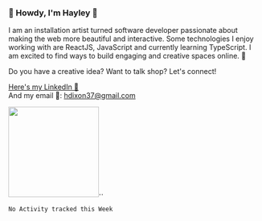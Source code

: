 ### 🤠 Howdy, I'm Hayley 🤠

I am an installation artist turned software developer passionate about making the web more beautiful and interactive. Some technologies I enjoy working with are ReactJS, JavaScript and currently learning TypeScript. I am excited to find ways to build engaging and creative spaces online. 
   🔮

Do you have a creative idea? Want to talk shop? Let's connect!

  [Here's my LinkedIn 🧬](https://www.linkedin.com/in/hayley-dixon/)  
   And my email 💌: [hdixon37@gmail.com](hdixon37@gmail.com) 

   <img height="180em" src="https://github-readme-stats.vercel.app/api?username=hheyhhay&theme=cobalt&show_icons=true&hide_border=true&&count_private=true&include_all_commits=true" />⋅⋅
<!-- [![Top Langs](https://github-readme-stats.vercel.app/api/top-langs/?username=hheyhhay)](https://github.com/anuraghazra/github-readme-stats)
[![Top Langs](https://github-readme-stats.vercel.app/api/top-langs/?username=hheyhhay&layout=compact)](https://github.com/hheyhhay/github-readme-stats) -->
<!-- [![Top Langs](https://github-readme-stats.vercel.app/api/top-langs/?username=anuraghazra)](https://github.com/hheyhhay/github-readme-stats) -->


<!--START_SECTION:waka-->
```text
No Activity tracked this Week
```
<!--END_SECTION:waka-->

<!--
**hheyhhay/hheyhhay** is a ✨ _special_ ✨ repository because its `README.md` (this file) appears on your GitHub profile.

Here are some ideas to get you started:

- 🔭 I’m currently working on ...
- 🌱 I’m currently learning ...
- 👯 I’m looking to collaborate on ...
- 🤔 I’m looking for help with ...
- 💬 Ask me about ...
- 📫 How to reach me: ...
- 😄 Pronouns: ...
- ⚡ Fun fact: ...
-->

